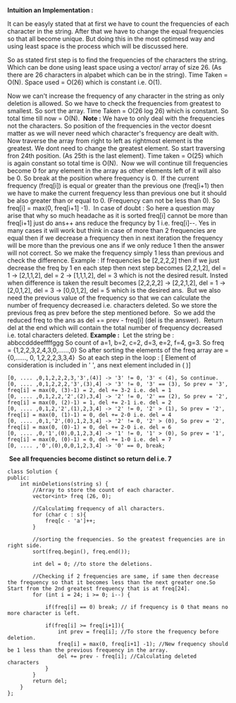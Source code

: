 **Intuition an Implementation :**

It can be easyly stated that at first we have to count the frequencies of each character in the string. After that we have to change the equal frequencies so that all become unique. But doing this in the most optimesd way and using least space is the process which will be discussed here.

So as stated first step is to find the frequencies of the characters the string. Which can be done using least space using a vector/ array of size 26. (As there are 26 characters in alpabet which can be in the string). Time Taken = O(N). Space used = O(26) which is constant i.e. O(1).

Now we can't increase the frequency of any character in the string as only deletion is allowed. So we have to check the frequencies from greatest to smallest. So sort the array. Time Taken = O(26 log 26) which is constant. So total time till now = O(N).
​
**Note :** We have to only deal with the frequencies not the characters. So position of the frequencies in the vector doesnt matter as we will never need which character's frequency are dealt with.
​
Now traverse the array from right to left as rightmost element is the greatest. We dont need to change the greatest element. So start traversing fron 24th position. (As 25th is the last element). Time taken = O(25) which is again constant so total time is O(N).
​
Now we will continue till frequencies become 0 for any element in the array as other elements left of it will also be 0. So break at the position where frequency is 0.
​
If the current frequency (freq[i]) is equal or greater than the previous one (freq[i+1) then we have to make the current frequency less than previous one but it should be also greater than or equal to 0. (Frequency can not be less than 0). So freq[i] = max(0, freq[i+1] -1).
​
In case of doubt : So here a question may arise that why so much headache as it is sorted freq[i] cannot be more than freq[i+1] just do ans++ ans reduce the frequncy by 1 i.e. freq[i]--. Yes in many cases it will work but think in case of more than 2 frequencies are equal then if we decrease a frequency then in next iteration the frequency will be more than the previous one ans if we only reduce 1 then the answer will not correct. So we make the frequency simply 1 less than previous and check the difference.
Example : If frequencies be [2,2,2,2] then if we just decrease the freq by 1 en each step then next step becomes [2,2,1,2], del = 1 -> [2,1,1,2], del = 2 -> [1,1,1,2], del = 3 which is not the desired result. Insted when difference is taken the result becomes [2,2,2,2] -> [2,2,1,2], del = 1 -> [2,0,1,2], del = 3 -> [0,0,1,2], del = 5 which is the desired ans.
​
But we also need the previous value of the frequency so that we can calculate the number of frequency decreased i.e. characters deleted. So we store the previous freq as prev before the step mentioned before.
​
So we add the reduced freq to the ans as del += prev - freq[i] (del is the answer).
​
Return del at the end which will contain the total number of frequency decreased i.e. total characters deleted.
​
**Example :**
​
Let the string be  : abbccdddeeffffggg
So count of a=1, b=2, c=2, d=3, e=2, f=4, g=3. So freq = {1,2,2,3,2,4,3,0,......,0}
So after sorting the elements of the freq array are = {0,......, 0, 1,2,2,2,3,3,4}
​
So at each step in the loop : [ Element of consideration is included in ' ', ans next element included in ( )]
​
```
[0, .... ,0,1,2,2,2,3,'3',(4)] -> '3' != 0, '3' < (4), So continue.
[0, .... ,0,1,2,2,2,'3',(3),4] -> '3' != 0, '3' == (3), So prev = '3', freq[i] = max(0, (3)-1) = 2, del += 3-2 i.e. del = 1
[0, .... ,0,1,2,2,'2',(2),3,4] -> '2' != 0, '2' == (2), So prev = '2', freq[i] = max(0, (2)-1) = 1, del += 2-1 i.e. del = 2
[0, .... ,0,1,2,'2',(1),2,3,4] -> '2' != 0, '2' > (1), So prev = '2', freq[i] = max(0, (1)-1) = 0, del += 2-0 i.e. del = 4
[0, .... ,0,1,'2',(0),1,2,3,4] -> '2' != 0, '2' > (0), So prev = '2', freq[i] = max(0, (0)-1) = 0, del += 2-0 i.e. del = 6
[0, .... ,0,'1',(0),0,1,2,3,4] -> '1' != 0, '1' > (0), So prev = '1', freq[i] = max(0, (0)-1) = 0, del += 1-0 i.e. del = 7
[0, .... ,'0',(0),0,0,1,2,3,4] -> '0' == 0, break;
```
​
**See all frequencies become distinct so return del i.e. 7**

```
class Solution {
public:
    int minDeletions(string s) {
        //Array to store the count of each character.
        vector<int> freq (26, 0);
        
        //Calculatimg frequency of all characters.
        for (char c : s){
            freq[c - 'a']++;
        }
        
        //sorting the frequencies. So the greatest frequencies are in right side.
        sort(freq.begin(), freq.end());
        
        int del = 0; //to store the deletions.
        
        //Checking if 2 frequencies are same, if same then decrease the frequency so that it becomes less than the next greater one.So Start from the 2nd greatest frequency that is at freq[24].
        for (int i = 24; i >= 0; i--) {
            
            if(freq[i] == 0) break; // if frequency is 0 that means no more character is left.
            
            if(freq[i] >= freq[i+1]){
                int prev = freq[i]; //To store the frequency before deletion.
                freq[i] = max(0, freq[i+1] -1); //New frequency should be 1 less than the previous frequency in the array.
                del += prev - freq[i]; //Calculating deleted characters 
            }
        }
        return del;
    }
};
```
